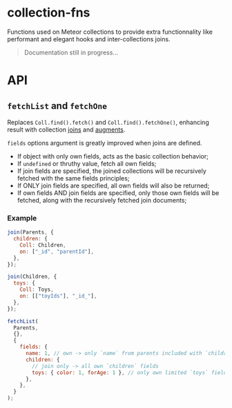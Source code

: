 # collection-fns

Functions used on Meteor collections to provide extra functionnality like performant and elegant hooks and inter-collections joins.

> Documentation still in progress...

# API

## `fetchList` and `fetchOne`

Replaces `Coll.find().fetch()` and `Coll.find().fetchOne()`, enhancing result with collection [joins]() and [augments]().

`fields` options argument is greatly improved when joins are defined.

- If object with only own fields, acts as the basic collection behavior;
- If `undefined` or thruthy value, fetch all own fields;
- If join fields are specified, the joined collections will be recursively fetched with the same fields principles;
- If ONLY join fields are specified, all own fields will also be returned;
- If own fields AND join fields are specified, only those own fields will be fetched, along with the recursively fetched join documents;

### Example

```js
join(Parents, {
  children: {
    Coll: Children,
    on: ["_id", "parentId"],
  },
});

join(Children, {
  toys: {
    Coll: Toys,
    on: [["toyIds"], "_id_"],
  },
});

fetchList(
  Parents,
  {},
  {
    fields: {
      name: 1, // own -> only `name` from parents included with `children`
      children: {
        // join only -> all own `children` fields
        toys: { color: 1, forAge: 1 }, // only own limited `toys` fields
      },
    },
  }
);
```
